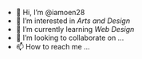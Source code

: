 - 👋 Hi, I’m @iamoen28
- 👀 I’m interested in <em>Arts and Design</em>
- 🌱 I’m currently learning <em>Web Design</em>
- 💞️ I’m looking to collaborate on ...
- 📫 How to reach me ...

<!---
iamoen28/iamoen28 is a ✨ special ✨ repository because its `README.md` (this file) appears on your GitHub profile.
You can click the Preview link to take a look at your changes.
--->
